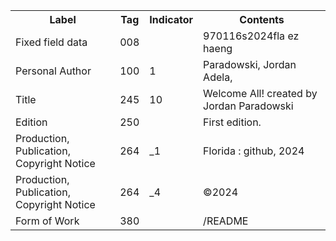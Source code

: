 <table>
  <tr>
    <th>Label</th>
    <th>Tag</th>
    <th>Indicator</th>
    <th>Contents</th>
  </tr>
  <tr>
    <td>Fixed field data</td>
    <td>008</td>
    <td></td>
    <td>970116s2024fla ez  haeng</td>
  </tr>
  <tr>
    <td>Personal Author</td>
    <td>100</td>
    <td>1</td>
    <td>Paradowski, Jordan Adela,</td>
  </tr>
  <tr>
    <td>Title</td>
    <td>245</td>
    <td>10</td>
    <td>Welcome All! created by Jordan Paradowski</td>
  </tr>
  <tr>
    <td>Edition</td>
    <td>250</td>
    <td></td>
    <td>First edition.</td>
  </tr>
  <tr>
    <td>Production, Publication, Copyright Notice</td>
    <td>264</td>
    <td>_1</td>
    <td>Florida : github, 2024</td>
  </tr>
  <tr>
    <td>Production, Publication, Copyright Notice</td>
    <td>264</td>
    <td>_4</td>
    <td>©2024</td>
  </tr>
  <tr>
    <td>Form of Work</td>
    <td>380</td>
    <td></td>
    <td>/README</td>
  </tr>
</table>
